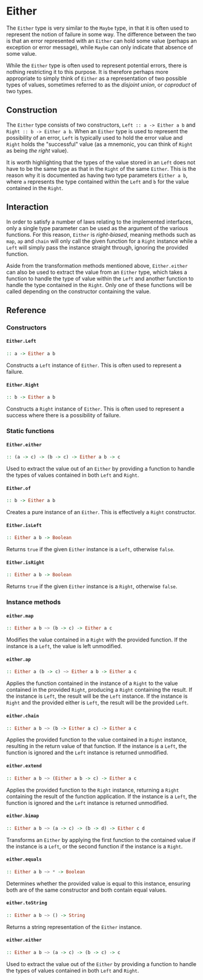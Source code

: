 # Either

The `Either` type is very similar to the `Maybe` type, in that it is often used
to represent the notion of failure in some way. The difference between the two
is that an error represented with an `Either` can hold some value (perhaps an
exception or error message), while `Maybe` can only indicate that absence of
some value.

While the `Either` type is often used to represent potential errors, there is
nothing restricting it to this purpose. It is therefore perhaps more appropriate
to simply think of `Either` as a representation of two possible types of values,
sometimes referred to as the _disjoint union_, or _coproduct_ of two types.

## Construction

The `Either` type consists of two constructors, `Left :: a -> Either a b` and
`Right :: b -> Either a b`. When an `Either` type is used to represent the
possibility of an error, `Left` is typically used to hold the error value and
`Right` holds the "successful" value (as a mnemonic, you can think of `Right` as
being _the right_ value).

It is worth highlighting that the types of the value stored in an `Left` does
not have to be the same type as that in the `Right` of the same `Either`. This
is the reason why it is documented as having two type parameters `Either a b`,
where `a` represents the type contained within the `Left` and `b` for the value
contained in the `Right`.

## Interaction

In order to satisfy a number of laws relating to the implemented interfaces,
only a single type parameter can be used as the argument of the various
functions. For this reason, `Either` is _right-biased_, meaning methods such as
`map`, `ap` and `chain` will only call the given function for a `Right` instance
while a `Left` will simply pass the instance straight through, ignoring the
provided function.

Aside from the transformation methods mentioned above, `Either.either` can also
be used to extract the value from an `Either` type, which takes a function to
handle the type of value within the `Left` and another function to handle the
type contained in the `Right`. Only one of these functions will be called
depending on the constructor containing the value.

## Reference

### Constructors

#### `Either.Left`
```hs
:: a -> Either a b
```
Constructs a `Left` instance of `Either`. This is often used to represent a
failure.

#### `Either.Right`
```hs
:: b -> Either a b
```
Constructs a `Right` instance of `Either`. This is often used to represent a
success where there is a possibility of failure.

### Static functions

#### `Either.either`
```hs
:: (a -> c) -> (b -> c) -> Either a b -> c
```
Used to extract the value out of an `Either` by providing a function to handle
the types of values contained in both `Left` and `Right`.

#### `Either.of`
```hs
:: b -> Either a b
```
Creates a pure instance of an `Either`. This is effectively a `Right`
constructor.

#### `Either.isLeft`
```hs
:: Either a b -> Boolean
```
Returns `true` if the given `Either` instance is a `Left`, otherwise `false`.

#### `Either.isRight`
```hs
:: Either a b -> Boolean
```
Returns `true` if the given `Either` instance is a `Right`, otherwise `false`.

### Instance methods

#### `either.map`
```hs
:: Either a b ~> (b -> c) -> Either a c
```
Modifies the value contained in a `Right` with the provided function. If the
instance is a `Left`, the value is left unmodified.

#### `either.ap`
```hs
:: Either a (b -> c) ~> Either a b -> Either a c
```
Applies the function contained in the instance of a `Right` to the value
contained in the provided `Right`, producing a `Right` containing the result. If
the instance is `Left`, the result will be the `Left` instance. If the
instance is `Right` and the provided either is `Left`, the result will be the
provided `Left`.

#### `either.chain`
```hs
:: Either a b ~> (b -> Either a c) -> Either a c
```
Applies the provided function to the value contained in a `Right` instance,
resulting in the return value of that function. If the instance is a `Left`, the
function is ignored and the `Left` instance is returned unmodified.

#### `either.extend`
```hs
:: Either a b ~> (Either a b -> c) -> Either a c
```
Applies the provided function to the `Right` instance, returning a `Right`
containing the result of the function application. If the instance is a `Left`,
the function is ignored and the `Left` instance is returned unmodified.

#### `either.bimap`
```hs
:: Either a b ~> (a -> c) -> (b -> d) -> Either c d
```
Transforms an `Either` by applying the first function to the contained value if
the instance is a `Left`, or the second function if the instance is a `Right`.

#### `either.equals`
```hs
:: Either a b ~> * -> Boolean
```
Determines whether the provided value is equal to this instance, ensuring both
are of the same constructor and both contain equal values.

#### `either.toString`
```hs
:: Either a b ~> () -> String
```
Returns a string representation of the `Either` instance.

#### `either.either`
```hs
:: Either a b ~> (a -> c) -> (b -> c) -> c
```
Used to extract the value out of the `Either` by providing a function to handle
the types of values contained in both `Left` and `Right`.
